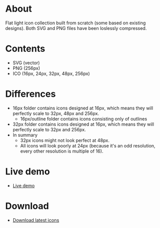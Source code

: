 # About

Flat light icon collection built from scratch (some based on existing designs).
Both SVG and PNG files have been loslessly compressed.

# Contents

- SVG (vector)
- PNG (256px)
- ICO (16px, 24px, 32px, 48px, 256px)

# Differences

- 16px folder contains icons designed at 16px, which means they will perfectly scale to 32px, 48px and 256px.
  - 16px/outline folder contains icons consisting only of outlines
- 32px folder contains icons designed at 16px, which means they will perfectly scale to 32px and 256px.
- In summary
  - 32px icons might not look perfect at 48px.
  - All icons will look poorly at 24px (because it's an odd resolution, every other resolution is multiple of 16).

# Live demo

- [Live demo](https://jesuscc1993.github.io/flat-light-icons/demo/)

# Download

- [Download latest icons](https://www.deviantart.com/users/outgoing?https://github.com/jesuscc1993/flat-light-icons/archive/refs/heads/gh-pages.zip)
